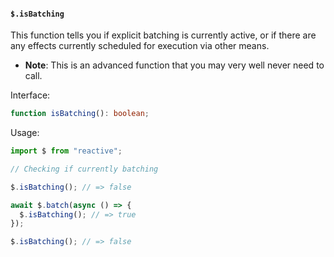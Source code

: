 #### `$.isBatching`

This function tells you if explicit batching is currently active, or if there are any effects currently scheduled for execution via other means.

- **Note**: This is an advanced function that you may very well never need to call.

Interface:

```ts
function isBatching(): boolean;
```

Usage:

```ts
import $ from "reactive";

// Checking if currently batching

$.isBatching(); // => false

await $.batch(async () => {
  $.isBatching(); // => true
});

$.isBatching(); // => false
```
